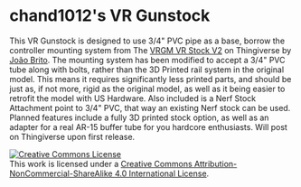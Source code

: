 # chand1012's VR Gunstock

This VR Gunstock is designed to use 3/4" PVC pipe as a base, borrow the controller mounting system from The [VRGM VR Stock V2](https://www.thingiverse.com/thing:2828833) on Thingiverse by [João Brito](https://www.thingiverse.com/joaoluisbrito). The mounting system has been modified to accept a 3/4" PVC tube along with bolts, rather than the 3D Printed rail system in the original model. This means it requires significantly less printed parts, and should be just as, if not more, rigid as the original model, as well as it being easier to retrofit the model with US Hardware. Also included is a Nerf Stock Attachment point to 3/4" PVC, that way an existing Nerf stock can be used. Planned features include a fully 3D printed stock option, as well as an adapter for a real AR-15 buffer tube for you hardcore enthusiasts. Will post on Thingiverse upon first release.


<a rel="license" href="http://creativecommons.org/licenses/by-nc-sa/4.0/"><img alt="Creative Commons License" style="border-width:0" src="https://i.creativecommons.org/l/by-nc-sa/4.0/88x31.png" /></a><br />This work is licensed under a <a rel="license" href="http://creativecommons.org/licenses/by-nc-sa/4.0/">Creative Commons Attribution-NonCommercial-ShareAlike 4.0 International License</a>.